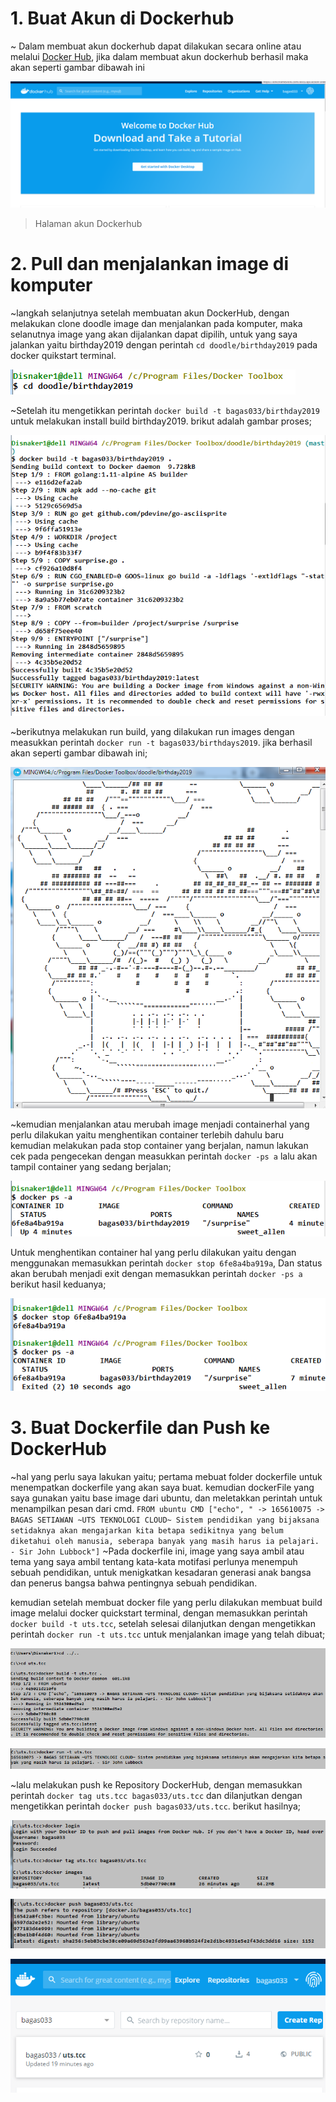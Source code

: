 # 1. Buat Akun di Dockerhub
~ Dalam membuat akun dockerhub dapat dilakukan secara online atau melalui  [Docker Hub](https://hub.docker.com/), jika dalam membuat akun dockerhub berhasil maka akan seperti gambar dibawah ini

![Halaman Akun Dockerhub](https://github.com/Bagas033/UTS-TCC-Bagas/blob/master/dockerhub_1.png)
> Halaman akun Dockerhub

# 2. Pull dan menjalankan image di komputer 
~langkah selanjutnya setelah membuatan akun DockerHub, dengan melakukan clone doodle image dan menjalankan pada komputer, maka selanutnya image yang akan dijalankan dapat dipilih, untuk yang saya jalankan yaitu birthday2019 dengan perintah `cd doodle/birthday2019` pada docker quikstart terminal.

![pindah direktori](https://github.com/Bagas033/UTS-TCC-Bagas/blob/master/soal_02_1.png)

~Setelah itu mengetikkan perintah `docker build -t bagas033/birthday2019` untuk melakukan install build birthday2019. brikut adalah gambar proses;

![build image](https://github.com/Bagas033/UTS-TCC-Bagas/blob/master/soal_02_2.png)

~berikutnya melakukan run build, yang dilakukan run images dengan measukkan perintah `docker run -t bagas033/birthdays2019`. jika berhasil akan seperti gambar dibawah ini;

![Hasil run](https://github.com/Bagas033/UTS-TCC-Bagas/blob/master/soal_02_3.png)

~kemudian menjalankan atau merubah image menjadi containerhal yang perlu dilakukan yaitu menghentikan container terlebih dahulu baru kemudian melakukan pada stop container yang berjalan, namun lakukan cek pada pengecekan dengan measukkan perintah `docker -ps a` lalu akan tampil container yang sedang berjalan;

![container berjalan](https://github.com/Bagas033/UTS-TCC-Bagas/blob/master/soal_02_4.png)

Untuk menghentikan container hal yang perlu dilakukan yaitu dengan menggunakan memasukkan  perintah `docker stop 6fe8a4ba919a`, Dan status akan berubah menjadi exit dengan memasukkan perintah `docker -ps a` berikut hasil keduanya;

![hasil Stop](https://github.com/Bagas033/UTS-TCC-Bagas/blob/master/soal_02_5.png)

# 3. Buat Dockerfile dan Push ke DockerHub
~hal yang perlu saya lakukan yaitu;
pertama mebuat folder dockerfile untuk menempatkan dockerfile yang akan saya buat.
kemudian dockerFile yang saya gunakan yaitu base image dari ubuntu, dan meletakkan perintah untuk menampilkan pesan dari cmd.
`FROM ubuntu
CMD ["echo", " -> 165610075 -> BAGAS SETIAWAN ~UTS TEKNOLOGI CLOUD~ Sistem pendidikan yang bijaksana setidaknya akan mengajarkan kita betapa sedikitnya yang belum diketahui oleh manusia, seberapa banyak yang masih harus ia pelajari. - Sir John Lubbock"]`
~Pada dockerfile ini, image yang saya ambil atau tema yang saya ambil tentang kata-kata motifasi perlunya menempuh sebuah pendidikan, untuk menigkatkan kesadaran generasi anak bangsa dan penerus bangsa bahwa pentingnya sebuah pendidikan.
 
kemudian setelah membuat docker file yang perlu dilakukan membuat build image melalui docker quickstart terminal, dengan memasukkan perintah `docker build -t uts.tcc`, setelah selesai dilanjutkan dengan mengetikkan perintah `docker run -t uts.tcc` untuk menjalankan image yang telah dibuat;


![Proses build](https://github.com/Bagas033/UTS-TCC-Bagas/blob/master/soal_04_1.png)

![Proses run image](https://github.com/Bagas033/UTS-TCC-Bagas/blob/master/soal_04_2.png)

~lalu melakukan  push ke Repository DockerHub, dengan memasukkan perintah `docker tag uts.tcc bagas033/uts.tcc` dan dilanjutkan dengan mengetikkan perintah `docker push bagas033/uts.tcc`. berikut hasilnya;

![proses push](https://github.com/Bagas033/UTS-TCC-Bagas/blob/master/push_dockerhub_1.png)

![proses push](https://github.com/Bagas033/UTS-TCC-Bagas/blob/master/push_dockerhub_2.png)

![Hasil push](https://github.com/Bagas033/UTS-TCC-Bagas/blob/master/push_hasil_docker.png)